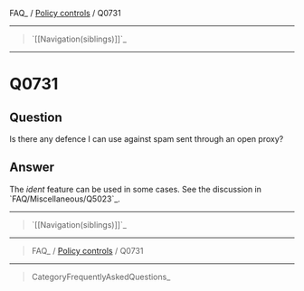 FAQ\_ / [Policy controls](FAQ/Policy_controls) / Q0731

* * * * *

> \`[[Navigation(siblings)]]\`\_

* * * * *

Q0731
=====

Question
--------

Is there any defence I can use against spam sent through an open proxy?

Answer
------

The *ident* feature can be used in some cases. See the discussion in
\`FAQ/Miscellaneous/Q5023\`\_.

* * * * *

> \`[[Navigation(siblings)]]\`\_

* * * * *

> FAQ\_ / [Policy controls](FAQ/Policy_controls) / Q0731

* * * * *

> CategoryFrequentlyAskedQuestions\_
